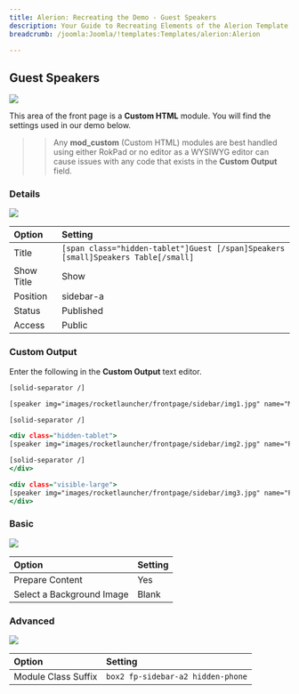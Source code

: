 ```yaml
---
title: Alerion: Recreating the Demo - Guest Speakers
description: Your Guide to Recreating Elements of the Alerion Template for Joomla
breadcrumb: /joomla:Joomla/!templates:Templates/alerion:Alerion

---
```


Guest Speakers
-----

![][demo]

This area of the front page is a **Custom HTML** module. You will find the settings used in our demo below.

>> Any **mod_custom** (Custom HTML) modules are best handled using either RokPad or no editor as a WYSIWYG editor can cause issues with any code that exists in the **Custom Output** field.

### Details

![][demo2]

| Option     | Setting                                                                           |  
| :--------- | :-------------------------------------------------------------------------------- |  
| Title      | `[span class="hidden-tablet"]Guest [/span]Speakers [small]Speakers Table[/small]` |  
| Show Title | Show                                                                              |  
| Position   | sidebar-a                                                                         |  
| Status     | Published                                                                         |  
| Access     | Public                                                                            |  

### Custom Output
Enter the following in the **Custom Output** text editor.

~~~ .html
[solid-separator /]

[speaker img="images/rocketlauncher/frontpage/sidebar/img1.jpg" name="Mary Watson" position="Software Architech" info="Gantry offers powerful under the hood features and extras." link="#"]View Full Bio[/speaker]

[solid-separator /]

<div class="hidden-tablet">
[speaker img="images/rocketlauncher/frontpage/sidebar/img2.jpg" name="Peter Malkay" position="Design Visionary" info="Beautifully integrated typography to add life to your content." link="#"]View Full Bio[/speaker]

[solid-separator /]
</div>

<div class="visible-large">
[speaker img="images/rocketlauncher/frontpage/sidebar/img3.jpg" name="Franklin Johnston" position="CEO &amp; Founder" info="Integrated styling for K2 is also provided, but not demoed." link="#"]View Full Bio[/speaker]
</div>
~~~

### Basic

![][demo3]

| Option                    | Setting |  
| :------------------------ | :------ |  
| Prepare Content           | Yes     |  
| Select a Background Image | Blank   |

### Advanced

![][demo4]

| Option              | Setting                           |  
| :------------------ | :-------------------------------- |  
| Module Class Suffix | `box2 fp-sidebar-a2 hidden-phone` |  

[demo]: assets/demo_7.jpeg
[demo2]: assets/speakers_1.jpeg
[demo3]: assets/speakers_2.jpeg
[demo4]: assets/speakers_3.jpeg